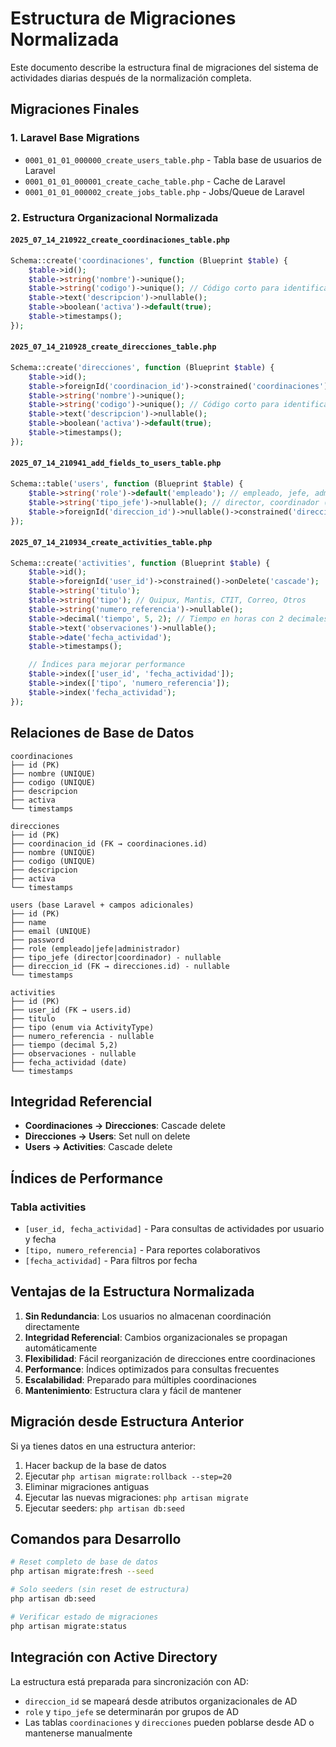 # Estructura de Migraciones Normalizada

Este documento describe la estructura final de migraciones del sistema de actividades diarias después de la normalización completa.

## Migraciones Finales

### 1. Laravel Base Migrations
- `0001_01_01_000000_create_users_table.php` - Tabla base de usuarios de Laravel
- `0001_01_01_000001_create_cache_table.php` - Cache de Laravel
- `0001_01_01_000002_create_jobs_table.php` - Jobs/Queue de Laravel

### 2. Estructura Organizacional Normalizada

#### `2025_07_14_210922_create_coordinaciones_table.php`
```php
Schema::create('coordinaciones', function (Blueprint $table) {
    $table->id();
    $table->string('nombre')->unique();
    $table->string('codigo')->unique(); // Código corto para identificación
    $table->text('descripcion')->nullable();
    $table->boolean('activa')->default(true);
    $table->timestamps();
});
```

#### `2025_07_14_210928_create_direcciones_table.php`
```php
Schema::create('direcciones', function (Blueprint $table) {
    $table->id();
    $table->foreignId('coordinacion_id')->constrained('coordinaciones')->onDelete('cascade');
    $table->string('nombre')->unique();
    $table->string('codigo')->unique(); // Código corto para identificación
    $table->text('descripcion')->nullable();
    $table->boolean('activa')->default(true);
    $table->timestamps();
});
```

#### `2025_07_14_210941_add_fields_to_users_table.php`
```php
Schema::table('users', function (Blueprint $table) {
    $table->string('role')->default('empleado'); // empleado, jefe, administrador
    $table->string('tipo_jefe')->nullable(); // director, coordinador (solo para role=jefe)
    $table->foreignId('direccion_id')->nullable()->constrained('direcciones')->onDelete('set null');
});
```

#### `2025_07_14_210934_create_activities_table.php`
```php
Schema::create('activities', function (Blueprint $table) {
    $table->id();
    $table->foreignId('user_id')->constrained()->onDelete('cascade');
    $table->string('titulo');
    $table->string('tipo'); // Quipux, Mantis, CTIT, Correo, Otros
    $table->string('numero_referencia')->nullable();
    $table->decimal('tiempo', 5, 2); // Tiempo en horas con 2 decimales
    $table->text('observaciones')->nullable();
    $table->date('fecha_actividad');
    $table->timestamps();

    // Índices para mejorar performance
    $table->index(['user_id', 'fecha_actividad']);
    $table->index(['tipo', 'numero_referencia']);
    $table->index('fecha_actividad');
});
```

## Relaciones de Base de Datos

```
coordinaciones
├── id (PK)
├── nombre (UNIQUE)
├── codigo (UNIQUE)
├── descripcion
├── activa
└── timestamps

direcciones
├── id (PK)
├── coordinacion_id (FK → coordinaciones.id)
├── nombre (UNIQUE)
├── codigo (UNIQUE)
├── descripcion
├── activa
└── timestamps

users (base Laravel + campos adicionales)
├── id (PK)
├── name
├── email (UNIQUE)
├── password
├── role (empleado|jefe|administrador)
├── tipo_jefe (director|coordinador) - nullable
├── direccion_id (FK → direcciones.id) - nullable
└── timestamps

activities
├── id (PK)
├── user_id (FK → users.id)
├── titulo
├── tipo (enum via ActivityType)
├── numero_referencia - nullable
├── tiempo (decimal 5,2)
├── observaciones - nullable
├── fecha_actividad (date)
└── timestamps
```

## Integridad Referencial

- **Coordinaciones → Direcciones**: Cascade delete
- **Direcciones → Users**: Set null on delete
- **Users → Activities**: Cascade delete

## Índices de Performance

### Tabla activities
- `[user_id, fecha_actividad]` - Para consultas de actividades por usuario y fecha
- `[tipo, numero_referencia]` - Para reportes colaborativos
- `[fecha_actividad]` - Para filtros por fecha

## Ventajas de la Estructura Normalizada

1. **Sin Redundancia**: Los usuarios no almacenan coordinación directamente
2. **Integridad Referencial**: Cambios organizacionales se propagan automáticamente
3. **Flexibilidad**: Fácil reorganización de direcciones entre coordinaciones
4. **Performance**: Índices optimizados para consultas frecuentes
5. **Escalabilidad**: Preparado para múltiples coordinaciones
6. **Mantenimiento**: Estructura clara y fácil de mantener

## Migración desde Estructura Anterior

Si ya tienes datos en una estructura anterior:

1. Hacer backup de la base de datos
2. Ejecutar `php artisan migrate:rollback --step=20`
3. Eliminar migraciones antiguas
4. Ejecutar las nuevas migraciones: `php artisan migrate`
5. Ejecutar seeders: `php artisan db:seed`

## Comandos para Desarrollo

```bash
# Reset completo de base de datos
php artisan migrate:fresh --seed

# Solo seeders (sin reset de estructura)
php artisan db:seed

# Verificar estado de migraciones
php artisan migrate:status
```

## Integración con Active Directory

La estructura está preparada para sincronización con AD:
- `direccion_id` se mapeará desde atributos organizacionales de AD
- `role` y `tipo_jefe` se determinarán por grupos de AD
- Las tablas `coordinaciones` y `direcciones` pueden poblarse desde AD o mantenerse manualmente
